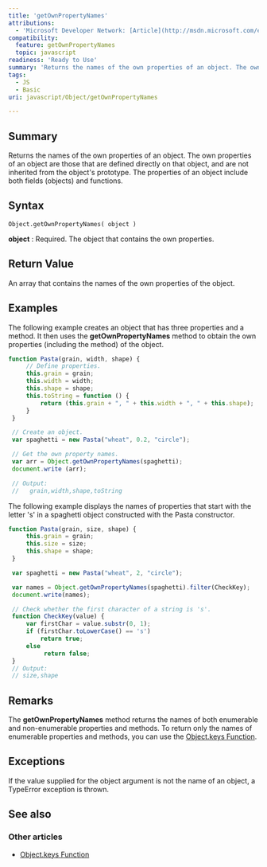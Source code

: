 ```yaml
---
title: 'getOwnPropertyNames'
attributions:
  - 'Microsoft Developer Network: [Article](http://msdn.microsoft.com/en-us/library/ie/ff688126(v=vs.94).aspx)'
compatibility:
  feature: getOwnPropertyNames
  topic: javascript
readiness: 'Ready to Use'
summary: 'Returns the names of the own properties of an object. The own properties of an object are those that are defined directly on that object, and are not inherited from the object''s prototype. The properties of an object include both fields (objects) and functions.'
tags:
  - JS
  - Basic
uri: javascript/Object/getOwnPropertyNames

---
```

## Summary

Returns the names of the own properties of an object. The own properties of an object are those that are defined directly on that object, and are not inherited from the object's prototype. The properties of an object include both fields (objects) and functions.

## Syntax

    Object.getOwnPropertyNames( object )

**object**
:   Required. The object that contains the own properties.

## Return Value

An array that contains the names of the own properties of the object.

## Examples

The following example creates an object that has three properties and a method. It then uses the **getOwnPropertyNames** method to obtain the own properties (including the method) of the object.

``` js
function Pasta(grain, width, shape) {
     // Define properties.
     this.grain = grain;
     this.width = width;
     this.shape = shape;
     this.toString = function () {
         return (this.grain + ", " + this.width + ", " + this.shape);
     }
 }

 // Create an object.
 var spaghetti = new Pasta("wheat", 0.2, "circle");

 // Get the own property names.
 var arr = Object.getOwnPropertyNames(spaghetti);
 document.write (arr);

 // Output:
 //   grain,width,shape,toString
```

The following example displays the names of properties that start with the letter 's' in a spaghetti object constructed with the Pasta constructor.

``` js
function Pasta(grain, size, shape) {
     this.grain = grain;
     this.size = size;
     this.shape = shape;
 }

 var spaghetti = new Pasta("wheat", 2, "circle");

 var names = Object.getOwnPropertyNames(spaghetti).filter(CheckKey);
 document.write(names);

 // Check whether the first character of a string is 's'.
 function CheckKey(value) {
     var firstChar = value.substr(0, 1);
     if (firstChar.toLowerCase() == 's')
         return true;
     else
          return false;
 }
 // Output:
 // size,shape
```

## Remarks

The **getOwnPropertyNames** method returns the names of both enumerable and non-enumerable properties and methods. To return only the names of enumerable properties and methods, you can use the [Object.keys Function](/javascript/Object/keys).

## Exceptions

If the value supplied for the object argument is not the name of an object, a TypeError exception is thrown.

## See also

### Other articles

-   [Object.keys Function](/javascript/Object/keys)

